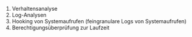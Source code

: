 1. Verhaltensanalyse
2. Log-Analysen
3. Hooking von Systemaufrufen (feingranulare Logs von Systemaufrufen)
4. Berechtigungsüberprüfung zur Laufzeit